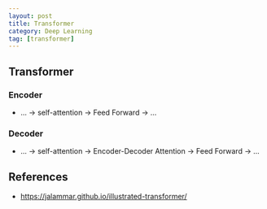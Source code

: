```yaml
---
layout: post
title: Transformer
category: Deep Learning
tag: [transformer]
---
```


## Transformer

### Encoder 

- ... -> self-attention -> Feed Forward -> ...

### Decoder 

- ... -> self-attention -> Encoder-Decoder Attention -> Feed Forward -> ...

## References
- https://jalammar.github.io/illustrated-transformer/